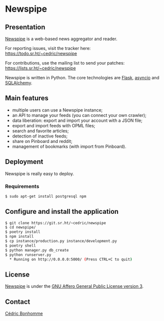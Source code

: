 # Newspipe

## Presentation

[Newspipe](https://git.sr.ht/~cedric/newspipe) is a web-based news
aggregator and reader.

For reporting issues, visit the tracker here:
https://todo.sr.ht/~cedric/newspipe

For contributions, use the mailing list to send your patches:
https://lists.sr.ht/~cedric/newspipe

Newspipe is written in Python. The core technologies are
[Flask](http://flask.pocoo.org),
[asyncio](https://www.python.org/dev/peps/pep-3156/) and
[SQLAlchemy](http://www.sqlalchemy.org).


## Main features

* multiple users can use a Newspipe instance;
* an API to manage your feeds (you can connect your own crawler);
* data liberation: export and import your account with a JSON file;
* export and import feeds with OPML files;
* search and favorite articles;
* detection of inactive feeds;
* share on Pinboard and reddit;
* management of bookmarks (with import from Pinboard).


## Deployment

Newspipe is really easy to deploy.

### Requirements

```bash
$ sudo apt-get install postgresql npm
```

##  Configure and install the application

```bash
$ git clone https://git.sr.ht/~cedric/newspipe
$ cd newspipe/
$ poetry install
$ npm install
$ cp instance/production.py instance/development.py
$ poetry shell
$ python manager.py db_create
$ python runserver.py
  * Running on http://0.0.0.0:5000/ (Press CTRL+C to quit)
```

## License

[Newspipe](https://git.sr.ht/~cedric/newspipe) is under the
[GNU Affero General Public License version 3](https://www.gnu.org/licenses/agpl-3.0.html).


## Contact

[Cédric Bonhomme](https://www.cedricbonhomme.org)
